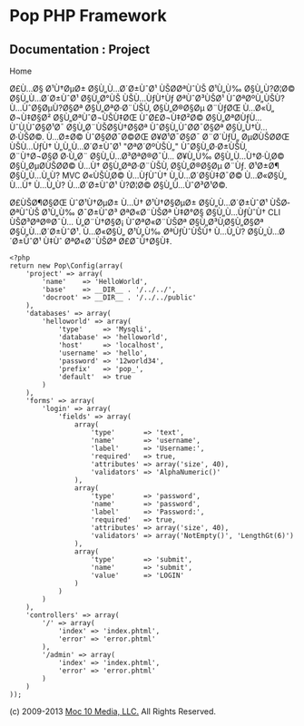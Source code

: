 Pop PHP Framework
=================

Documentation : Project
-----------------------

Home

Ø£Ù…Ø§ Ø¹Ù†ØµØ± Ø§Ù„Ù…Ø´Ø±ÙˆØ¹ ÙŠØ­ØªÙˆÙŠ Ø¹Ù„Ù‰ Ø§Ù„Ù?Ø¦Ø©
Ø§Ù„Ù…Ø´Ø±ÙˆØ¹ Ø§Ù„Ø°ÙŠ ÙŠÙ…ÙƒÙ†Ùƒ ØªÙˆØ³ÙŠØ¹ ÙˆØªØºÙ„ÙŠÙ?
Ù…ÙˆØ§ØµÙ?Ø§Øª Ø§Ù„ØªØ·Ø¨ÙŠÙ‚ Ø§Ù„Ø®Ø§Øµ Ø¨ÙƒØŒ Ù…Ø«Ù„ Ø¬Ù‡Ø§Ø²
Ø§Ù„ØªÙˆØ¬ÙŠÙ‡ØŒ ÙˆØ£Ø¬Ù‡Ø²Ø© Ø§Ù„ØªØ­ÙƒÙ… ÙˆÙ‚ÙˆØ§Ø¹Ø¯ Ø§Ù„Ø¨ÙŠØ§Ù†Ø§Øª
ÙˆØ§Ù„ÙˆØ­Ø¯Ø§Øª Ø§Ù„Ù†Ù…Ø·ÙŠØ©. Ù…Ø±Ø© ÙˆØ§Ø­Ø¯Ø©ØŒ Ø¥Ø¹Ø¯Ø§Ø¯ Ø¨Ø´ÙƒÙ„
ØµØ­ÙŠØ­ØŒ ÙŠÙ…ÙƒÙ† Ù„Ù„Ù…Ø´Ø±ÙˆØ¹ "ØªØ´ØºÙŠÙ„" ÙˆØ§Ù„Ø·Ø±ÙŠÙ‚
Ø¨Ù†Ø¬Ø§Ø­ Ø·Ù„Ø¨ Ø§Ù„Ù…Ø³ØªØ®Ø¯Ù… Ø¥Ù„Ù‰ Ø§Ù„Ù…Ù†Ø·Ù‚Ø© Ø§Ù„ØµØ­ÙŠØ­Ø©
Ù…Ù† Ø§Ù„ØªØ·Ø¨ÙŠÙ‚ Ø§Ù„Ø®Ø§Øµ Ø¨Ùƒ. Ø¹Ø±Ø¶ Ø§Ù„Ù…Ù„Ù? MVC Ø«ÙŠÙ‚Ø©
Ù…ÙƒÙˆÙ† Ù„Ù…Ø´Ø§Ù‡Ø¯Ø© Ù…Ø«Ø§Ù„ Ù…Ù† Ù…Ù„Ù? Ù…Ø´Ø±ÙˆØ¹ Ù?Ø¦Ø©
Ø§Ù„Ù…ÙˆØ³Ø¹Ø©.

Ø£ÙŠØ¶Ø§ØŒ ÙˆØ¹Ù†ØµØ± Ù…Ù† Ø¹Ù†Ø§ØµØ± Ø§Ù„Ù…Ø´Ø±ÙˆØ¹ ÙŠØ­ØªÙˆÙŠ Ø¹Ù„Ù‰
Ø¯Ø±ÙˆØ³ ØªØ«Ø¨ÙŠØª Ù‡Ø°Ø§ Ø§Ù„Ù…ÙƒÙˆÙ† CLI ÙŠØ³ØªØ®Ø¯Ù… Ù„Ø¨Ù†Ø§Ø¡
ÙˆØªØ«Ø¨ÙŠØª Ø§Ù„Ø³Ù‚Ø§Ù„Ø§Øª Ø§Ù„Ù…Ø´Ø±ÙˆØ¹. Ù…Ø«Ø§Ù„ Ø¹Ù„Ù‰ ØªÙƒÙˆÙŠÙ†
Ù…Ù„Ù? Ø§Ù„Ù…Ø´Ø±ÙˆØ¹ Ù‡Ùˆ ØªØ«Ø¨ÙŠØª Ø£Ø¯Ù†Ø§Ù‡.

    <?php
    return new Pop\Config(array(
        'project' => array(
            'name'    => 'HelloWorld',
            'base'    => __DIR__ . '/../../',
            'docroot' => __DIR__ . '/../../public'
        ),
        'databases' => array(
            'helloworld' => array(
                'type'     => 'Mysqli',
                'database' => 'helloworld',
                'host'     => 'localhost',
                'username' => 'hello',
                'password' => '12world34',
                'prefix'   => 'pop_',
                'default'  => true
            )
        ),
        'forms' => array(
            'login' => array(
                'fields' => array(
                    array(
                        'type'       => 'text',
                        'name'       => 'username',
                        'label'      => 'Username:',
                        'required'   => true,
                        'attributes' => array('size', 40),
                        'validators' => 'AlphaNumeric()'
                    ),
                    array(
                        'type'       => 'password',
                        'name'       => 'password',
                        'label'      => 'Password:',
                        'required'   => true,
                        'attributes' => array('size', 40),
                        'validators' => array('NotEmpty()', 'LengthGt(6)')
                    ),
                    array(
                        'type'       => 'submit',
                        'name'       => 'submit',
                        'value'      => 'LOGIN'
                    )
                )
            )
        ),
        'controllers' => array(
            '/' => array(
                'index' => 'index.phtml',
                'error' => 'error.phtml'
            ),
            '/admin' => array(
                'index' => 'index.phtml',
                'error' => 'error.phtml'
            )
        )
    ));

\(c) 2009-2013 [Moc 10 Media, LLC.](http://www.moc10media.com) All
Rights Reserved.
